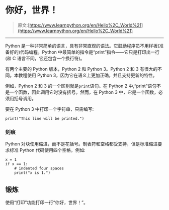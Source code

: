 # 你好，世界！

> 原文:[https://www.learnpython.org/en/Hello%2C_World%21](https://www.learnpython.org/en/Hello%2C_World%21)

* * *

Python 是一种非常简单的语言，具有非常直观的语法。它鼓励程序员不用样板(准备好的)代码编程。Python 中最简单的指令是“print”指令——它只是打印出一行(和 C 语言不同，它还包含一个换行符)。

有两个主要的 Python 版本，Python 2 和 Python 3。Python 2 和 3 有很大的不同。本教程使用 Python 3，因为它在语义上更加正确，并且支持更新的特性。

例如，Python 2 和 3 的一个区别就是`print`语句。在 Python 2 中,“print”语句不是一个函数，因此调用它时没有括号。然而，在 Python 3 中，它是一个函数，必须用括号调用。

要在 Python 3 中打印一个字符串，只需编写:

```
print("This line will be printed.") 
```

### 刻痕

Python 对块使用缩进，而不是花括号。制表符和空格都受支持，但是标准缩进要求标准 Python 代码使用四个空格。例如:

```
x = 1
if x == 1:
    # indented four spaces
    print("x is 1.") 
```

## 锻炼

使用“打印”功能打印一行“你好，世界！”。